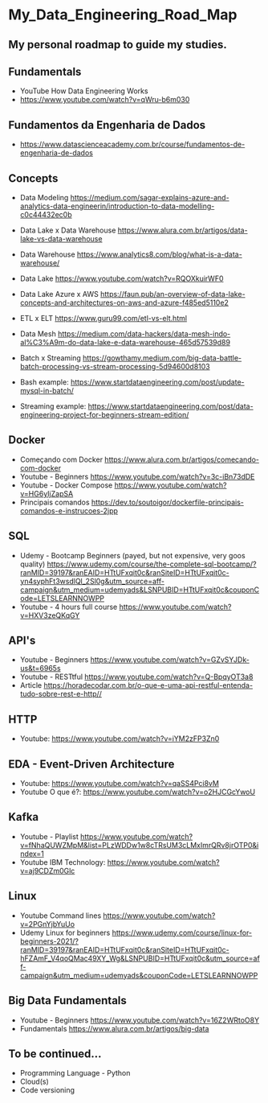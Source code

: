 # My_Data_Engineering_Road_Map
## My personal roadmap to guide my studies.
## Fundamentals
- YouTube How Data Engineering Works 
- https://www.youtube.com/watch?v=qWru-b6m030 
## Fundamentos da Engenharia de Dados 
- https://www.datascienceacademy.com.br/course/fundamentos-de-engenharia-de-dados
## Concepts 
- Data Modeling https://medium.com/sagar-explains-azure-and-analytics-data-engineerin/introduction-to-data-modelling-c0c44432ec0b

- Data Lake x Data Warehouse https://www.alura.com.br/artigos/data-lake-vs-data-warehouse
- Data Warehouse https://www.analytics8.com/blog/what-is-a-data-warehouse/
- Data Lake https://www.youtube.com/watch?v=RQOXkuirWF0
- Data Lake Azure x AWS https://faun.pub/an-overview-of-data-lake-concepts-and-architectures-on-aws-and-azure-f485ed5110e2
- ETL x ELT https://www.guru99.com/etl-vs-elt.html
- Data Mesh https://medium.com/data-hackers/data-mesh-indo-al%C3%A9m-do-data-lake-e-data-warehouse-465d57539d89
- Batch x Streaming https://gowthamy.medium.com/big-data-battle-batch-processing-vs-stream-processing-5d94600d8103
- Bash example: https://www.startdataengineering.com/post/update-mysql-in-batch/
- Streaming example: https://www.startdataengineering.com/post/data-engineering-project-for-beginners-stream-edition/

## Docker
- Começando com Docker https://www.alura.com.br/artigos/comecando-com-docker
- Youtube - Beginners https://www.youtube.com/watch?v=3c-iBn73dDE
- Youtube - Docker Compose https://www.youtube.com/watch?v=HG6yIjZapSA
- Principais comandos https://dev.to/soutoigor/dockerfile-principais-comandos-e-instrucoes-2jpp

## SQL
- Udemy - Bootcamp Beginners (payed, but not expensive, very goos quality) https://www.udemy.com/course/the-complete-sql-bootcamp/?ranMID=39197&ranEAID=HTtUFxqit0c&ranSiteID=HTtUFxqit0c-yn4syphFt3wsdlQl_2Sl0g&utm_source=aff-campaign&utm_medium=udemyads&LSNPUBID=HTtUFxqit0c&couponCode=LETSLEARNNOWPP
- Youtube -  4 hours full course https://www.youtube.com/watch?v=HXV3zeQKqGY

## API's
- Youtube - Beginners https://www.youtube.com/watch?v=GZvSYJDk-us&t=6965s
- Youtube - RESTtful https://www.youtube.com/watch?v=Q-BpqyOT3a8
- Article https://horadecodar.com.br/o-que-e-uma-api-restful-entenda-tudo-sobre-rest-e-http//

## HTTP
- Youtube: https://www.youtube.com/watch?v=iYM2zFP3Zn0

## EDA - Event-Driven Architecture
- Youtube: https://www.youtube.com/watch?v=qaSS4Pci8vM
- Youtube O que é?: https://www.youtube.com/watch?v=o2HJCGcYwoU

## Kafka
- Youtube - Playlist https://www.youtube.com/watch?v=fNhaQUWZMpM&list=PLzWDDw1w8cTRsUM3cLMxImrQRv8jrOTP0&index=1
- Youtube IBM Technology: https://www.youtube.com/watch?v=aj9CDZm0Glc

## Linux
- Youtube Command lines https://www.youtube.com/watch?v=2PGnYjbYuUo
- Udemy Linux for beginners https://www.udemy.com/course/linux-for-beginners-2021/?ranMID=39197&ranEAID=HTtUFxqit0c&ranSiteID=HTtUFxqit0c-hFZAmF_V4qoQMac49XY_Wg&LSNPUBID=HTtUFxqit0c&utm_source=aff-campaign&utm_medium=udemyads&couponCode=LETSLEARNNOWPP

## Big Data Fundamentals
- Youtube - Beginners https://www.youtube.com/watch?v=16Z2WRtoO8Y
- Fundamentals https://www.alura.com.br/artigos/big-data

## To be continued...
- Programming Language - Python
- Cloud(s)
- Code versioning

